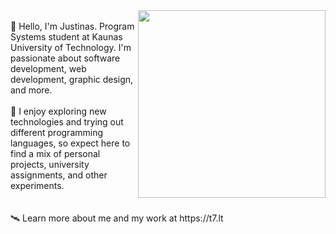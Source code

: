 <img align="right" src="https://github.com/justinnas/justinnas/assets/156369263/f44de068-25b7-465f-95fb-69c6c38b0601" width="300">
<br>
🌌 Hello, I'm Justinas. Program Systems student at Kaunas University of Technology. I'm passionate about software development, web development, graphic design, and more.
<br>
<br>
🌠 I enjoy exploring new technologies and trying out different programming languages, so expect here to find a mix of personal projects, university assignments, and other experiments.
<br>
<br>
<br>
🛰️ Learn more about me and my work at https://t7.lt
